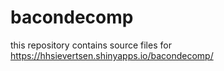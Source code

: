 # bacondecomp

this repository contains source files for https://hhsievertsen.shinyapps.io/bacondecomp/
 
